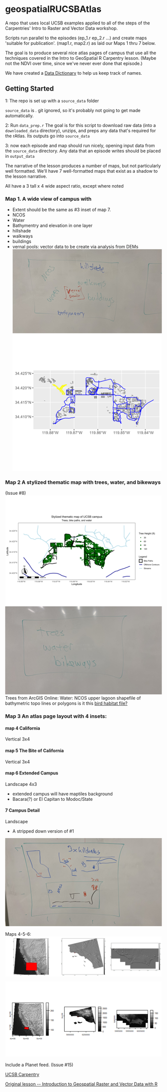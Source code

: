 # geospatialRUCSBAtlas
A repo that uses local UCSB examples applied to all of the 
steps of the Carpentries' Intro to Raster and
Vector Data workshop.

Scripts run parallel to the episodes (ep_1.r ep_2.r ...) and create
maps 'suitable for publication'. (map1.r, map2.r) as laid our Maps 1 thru 7 below.

The goal is to produce several nice atlas pages of campus that use all the techniques
covered in the Intro to GeoSpatial R Carpentry lesson. (Maybe not the NDVI over time, 
since we've never ever done that episode.)

We have created a [Data Dictionary](datadictionary.md) to help us keep track of names.

## Getting Started
1: The repo is set up with a `source_data` folder

`source_data` is *.* git ignored, so it's probably not going to
get made automatically.

2: Run `data_prep.r`
The goal is for this script to download raw data (into a 
`downloaded_data` directory), unzips, and preps
any data that's required for the rAtlas. Its outputs
go into `source_data`

3: now each episode and map should run nicely, 
  opening input data from the `source_data` directory. Any data that
  an episode writes should be placed in `output_data`


The narrative of the lesson produces a number of maps, but not particularly 
well formatted. We'll have 7 well-formatted maps that exist as a shadow to the 
lesson narrative. 

All have a 3 tall x 4 wide aspect ratio, except where noted

###  Map 1. A wide view of campus with
  * Extent should be the same as #3 inset of map 7.
  * NCOS
  * Water
  * Bathymentry and elevation in one layer
  * hillshade
  * walkways
  * buildings
  * vernal pools: vector data to be create via analysis from DEMs
![](/images/complicated_thematic_map.jpg)
![](/images/map1.1.png)



### Map 2 A stylized thematic map with trees, water, and bikeways
(Issue #8)
![Pending feedback map 2](/images/map2.png "Map 2 pending feedback")
![Stylized, minimalistic](/images/limited_thematic_map.jpg "Sketch")
Trees from ArcGIS Online: 
Water: NCOS upper lagoon shapefile of bathymetric topo lines or polygons
is it this [bird habitat file?](https://drive.google.com/file/d/1ssytmTbpC1rpT5b-h8AxtvSgNrsGQVNY/view?usp=drive_link)

### Map 3 An atlas page layout with 4 insets:

#### map 4 California
Vertical 3x4

#### map 5 The Bite of California
Vertical 3x4

#### map 6 Extended Campus
Landscape 4x3
  * extended campus will have maptiles background
  * Bacara(?) or El Capitan to Modoc/State

#### 7 Campus Detail
Landscape
  * A stripped down version of #1


![Overview map](/images/overview_map.jpg "Sketch")

Maps 4-5-6:
![Triplet zoom in](/images/3-zoom.png "Draft zoom.")


![Triplet zoom in](/images/zoom_in_first_results.png "Draft zoom.")




Include a Planet feed. (Issue #15)



[UCSB Carpentry](https://ucsbcarpentry.github.io)

[Original lesson --  Introduction to Geospatial Raster and Vector Data with R](https://datacarpentry.org/r-raster-vector-geospatial/)

